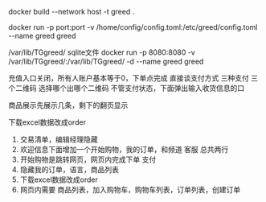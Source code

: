 docker build --network host  -t greed .

docker run -p port:port -v /home/config/config.toml:/etc/greed/config.toml --name greed greed

/var/lib/TGgreed/ sqlite文件
docker run -p 8080:8080 -v /var/lib/TGgreed/:/var/lib/TGgreed/ -d --name greed greed


<!-- TODO -->
充值入口关闭，所有人账户基本等于0，下单点完成 直接谈支付方式 三种支付 三个二维码 选择哪个出哪个二维码 不管支付状态，下面弹出输入收货信息的口

商品展示先展示几条，剩下的翻页显示

下载excel数据改成order

1. 交易清单，编辑经理隐藏
2. 欢迎信息下面增加一个开始购物，我的订单，和频道 客服 总共两行
3. 开始购物是跳转网页，网页内完成下单 支付
4. 隐藏我的订单，语言，商品列表
5. 下载excel数据改成order
6. 网页内需要 商品列表，加入购物车，购物车列表，订单列表，创建订单